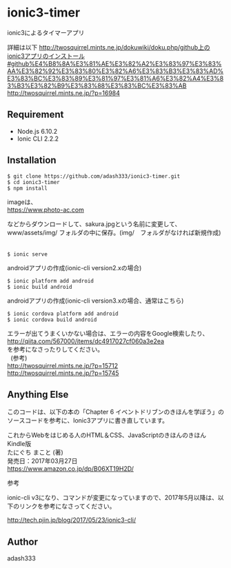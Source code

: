 # ionic3-timer

ionic3によるタイマーアプリ

詳細は以下
http://twosquirrel.mints.ne.jp/dokuwiki/doku.php/github上のionic3アプリのインストール#github%E4%B8%8A%E3%81%AE%E3%82%A2%E3%83%97%E3%83%AA%E3%82%92%E3%83%80%E3%82%A6%E3%83%B3%E3%83%AD%E3%83%BC%E3%83%89%E3%81%97%E3%81%A6%E3%82%A4%E3%83%B3%E3%82%B9%E3%83%88%E3%83%BC%E3%83%AB
http://twosquirrel.mints.ne.jp/?p=16984

## Requirement

- Node.js 6.10.2
- Ionic CLI 2.2.2


## Installation

    $ git clone https://github.com/adash333/ionic3-timer.git
    $ cd ionic3-timer
    $ npm install

imageは、  
https://www.photo-ac.com

などからダウンロードして、sakura.jpgという名前に変更して、  
www/assets/img/ フォルダの中に保存。(img/　フォルダがなければ新規作成) 　　

    $ ionic serve

androidアプリの作成(ionic-cli version2.xの場合)

    $ ionic platform add android
    $ ionic build android

androidアプリの作成(ionic-cli version3.xの場合、通常はこちら)

    $ ionic cordova platform add android
    $ ionic cordova build android

エラーが出てうまくいかない場合は、エラーの内容をGoogle検索したり、  
http://qiita.com/567000/items/dc4917027cf060a3e2ea  
を参考になさったりしてください。  
  
(参考)   
http://twosquirrel.mints.ne.jp/?p=15712  
http://twosquirrel.mints.ne.jp/?p=15745  

## Anything Else

このコードは、以下の本の「Chapter 6 イベントドリブンのきほんを学ぼう」のソースコードを参考に、Ionic3アプリに書き直しています。

これからWebをはじめる人のHTML＆CSS、JavaScriptのきほんのきほん Kindle版  
たにぐち まこと (著)  
発売日：2017年03月27日  
https://www.amazon.co.jp/dp/B06XT19H2D/

参考

ionic-cli v3になり、コマンドが変更になっていますので、2017年5月以降は、以下のリンクを参考になさってください。

http://tech.pjin.jp/blog/2017/05/23/ionic3-cli/

## Author

adash333
